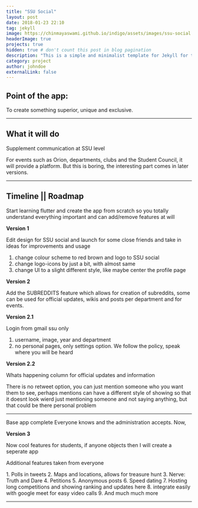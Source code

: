 ```yaml
---
title: "SSU Social"
layout: post
date: 2018-01-23 22:10
tag: jekyll
image: https://chinmayaswami.github.io/indigo/assets/images/ssu-social.png
headerImage: true
projects: true
hidden: true # don't count this post in blog pagination
description: "This is a simple and minimalist template for Jekyll for those who likes to eat noodles."
category: project
author: johndoe
externalLink: false
---
```


## Point of the app:

To create something superior, unique and exclusive. 


---

## What it will do

Supplement communication at SSU level

<span class="evidence">For events such as Orion, departments, clubs and the Student Council, it will provide a platform. But this is boring, the interesting part comes in later versions.</span>

---

## Timeline || Roadmap

Start learning flutter and create the app from scratch so you totally understand everything important and can add/remove features at will

**Version 1**

Edit design for SSU social and launch for some close friends and take in ideas for improvements and usage

1. change colour scheme to red brown and logo to SSU social
2. change logo-icons by just a bit, with almost same 
3. change UI to a slight different style, like maybe center the profile page

**Version 2**

Add the SUBREDDITS feature which allows for creation of subreddits, some can be used for official updates, wikis and posts per department and for events.

**Version 2.1**

Login from gmail ssu only 

1. username, image, year and department 
2. no personal pages, only settings option. We follow the policy, speak where you will be heard

**Version 2.2**

Whats happening column for official updates and information

There is no retweet option, you can just mention someone who you want them to see, perhaps mentions can have a different style of showing so that it doesnt look wierd just mentioning someone and not saying anything, but that could be there personal problem

---
<span class="evidence">Base app complete Everyone knows and the administration accepts. Now,</span>

**Version 3**

Now cool features for students, if anyone objects then I will create a seperate app

Additional features taken from everyone


<span class="evidence">
1. Polls in tweets
2. Maps and locations, allows for treasure hunt
3. Nerve: Truth and Dare
4. Petitions
5. Anonymous posts
6. Speed dating
7. Hosting long competitions and showing ranking and updates here
8. integrate easily with google meet for easy video calls
9. And much much more
</span>

---

